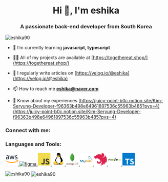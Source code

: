 <h1 align="center">Hi 👋, I'm eshika</h1>
<h3 align="center">A passionate back-end developer from South Korea</h3>

<p align="left"> <img src="https://komarev.com/ghpvc/?username=eshika90&label=Profile%20views&color=0e75b6&style=flat" alt="eshika90" /> </p>

- 🌱 I’m currently learning **javascript, typescript**

- 👨‍💻 All of my projects are available at [https://togethereat.shop/](https://togethereat.shop/)

- 📝 I regularly write articles on [https://velog.io/@eshika](https://velog.io/@eshika)

- 📫 How to reach me **eshika@naver.com**

- 📄 Know about my experiences [https://juicy-point-b0c.notion.site/Kim-Seryung-Developer-f96363b498e64961897536c55963b485?pvs=4](https://juicy-point-b0c.notion.site/Kim-Seryung-Developer-f96363b498e64961897536c55963b485?pvs=4)

<h3 align="left">Connect with me:</h3>
<p align="left">
</p>

<h3 align="left">Languages and Tools:</h3>
<p align="left"> <a href="https://aws.amazon.com" target="_blank" rel="noreferrer"> <img src="https://raw.githubusercontent.com/devicons/devicon/master/icons/amazonwebservices/amazonwebservices-original-wordmark.svg" alt="aws" width="40" height="40"/> </a> <a href="https://www.figma.com/" target="_blank" rel="noreferrer"> <img src="https://www.vectorlogo.zone/logos/figma/figma-icon.svg" alt="figma" width="40" height="40"/> </a> <a href="https://developer.mozilla.org/en-US/docs/Web/JavaScript" target="_blank" rel="noreferrer"> <img src="https://raw.githubusercontent.com/devicons/devicon/master/icons/javascript/javascript-original.svg" alt="javascript" width="40" height="40"/> </a> <a href="https://www.linux.org/" target="_blank" rel="noreferrer"> <img src="https://raw.githubusercontent.com/devicons/devicon/master/icons/linux/linux-original.svg" alt="linux" width="40" height="40"/> </a> <a href="https://www.mongodb.com/" target="_blank" rel="noreferrer"> <img src="https://raw.githubusercontent.com/devicons/devicon/master/icons/mongodb/mongodb-original-wordmark.svg" alt="mongodb" width="40" height="40"/> </a> <a href="https://www.mysql.com/" target="_blank" rel="noreferrer"> <img src="https://raw.githubusercontent.com/devicons/devicon/master/icons/mysql/mysql-original-wordmark.svg" alt="mysql" width="40" height="40"/> </a> <a href="https://nestjs.com/" target="_blank" rel="noreferrer"> <img src="https://raw.githubusercontent.com/devicons/devicon/master/icons/nestjs/nestjs-plain.svg" alt="nestjs" width="40" height="40"/> </a> <a href="https://nodejs.org" target="_blank" rel="noreferrer"> <img src="https://raw.githubusercontent.com/devicons/devicon/master/icons/nodejs/nodejs-original-wordmark.svg" alt="nodejs" width="40" height="40"/> </a> <a href="https://www.typescriptlang.org/" target="_blank" rel="noreferrer"> <img src="https://raw.githubusercontent.com/devicons/devicon/master/icons/typescript/typescript-original.svg" alt="typescript" width="40" height="40"/> </a> </p>

<p><img align="left" src="https://github-readme-stats.vercel.app/api/top-langs?username=eshika90&show_icons=true&locale=en&layout=compact" alt="eshika90" /></p>

<p>&nbsp;<img align="center" src="https://github-readme-stats.vercel.app/api?username=eshika90&show_icons=true&locale=en" alt="eshika90" /></p>
